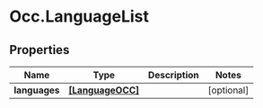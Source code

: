 # Occ.LanguageList

## Properties
Name | Type | Description | Notes
------------ | ------------- | ------------- | -------------
**languages** | [**[LanguageOCC]**](LanguageOCC.md) |  | [optional] 


